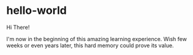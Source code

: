 # hello-world

Hi There!

I'm now in the beginning of this amazing learning experience.
Wish few weeks or even years later, this hard memory could prove its value.
